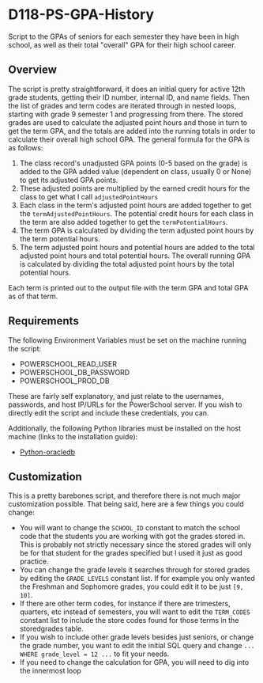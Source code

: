 # D118-PS-GPA-History

Script to the GPAs of seniors for each semester they have been in high school, as well as their total "overall" GPA for their high school career.

## Overview

The script is pretty straightforward, it does an initial query for active 12th grade students, getting their ID number, internal ID, and name fields. Then the list of grades and term codes are iterated through in nested loops, starting with grade 9 semester 1 and progressing from there. The stored grades are used to calculate the adjusted point hours and those in turn to get the term GPA, and the totals are added into the running totals in order to calculate their overall high school GPA.
The general formula for the GPA is as follows:

 1. The class record's unadjusted GPA points (0-5 based on the grade) is added to the GPA added value (dependent on class, usually 0 or None) to get its adjusted GPA points.
 2. These adjusted points are multiplied by the earned credit hours for the class to get what I call `adjustedPointHours`
 3. Each class in the term's adjusted point hours are added together to get the `termAdjustedPointHours`. The potential credit hours for each class in the term are also added together to get the `termPotentialHours`.
 4. The term GPA is calculated by dividing the term adjusted point hours by the term potential hours.
 5. The term adjusted point hours and potential hours are added to the total adjusted point hours and total potential hours. The overall running GPA is calculated by dividing the total adjusted point hours by the total potential hours.

Each term is printed out to the output file with the term GPA and total GPA as of that term.

## Requirements

The following Environment Variables must be set on the machine running the script:

- POWERSCHOOL_READ_USER
- POWERSCHOOL_DB_PASSWORD
- POWERSCHOOL_PROD_DB

These are fairly self explanatory, and just relate to the usernames, passwords, and host IP/URLs for the PowerSchool server. If you wish to directly edit the script and include these credentials, you can.

Additionally, the following Python libraries must be installed on the host machine (links to the installation guide):

- [Python-oracledb](https://python-oracledb.readthedocs.io/en/latest/user_guide/installation.html)

## Customization

This is a pretty barebones script, and therefore there is not much major customization possible. That being said, here are a few things you could change:

- You will want to change the `SCHOOL_ID` constant to match the school code that the students you are working with got the grades stored in. This is probably not strictly necessary since the stored grades will only be for that student for the grades specified but I used it just as good practice.
- You can change the grade levels it searches through for stored grades by editing the `GRADE_LEVELS` constant list. If for example you only wanted the Freshman and Sophomore grades, you could edit it to be just `[9, 10]`.
- If there are other term codes, for instance if there are trimesters, quarters, etc instead of semesters, you will want to edit the `TERM_CODES` constant list to include the store codes found for those terms in the storedgrades table.
- If you wish to include other grade levels besides just seniors, or change the grade number, you want to edit the initial SQL query and change `... WHERE grade_level = 12 ...` to fit your needs.
- If you need to change the calculation for GPA, you will need to dig into the innermost loop
